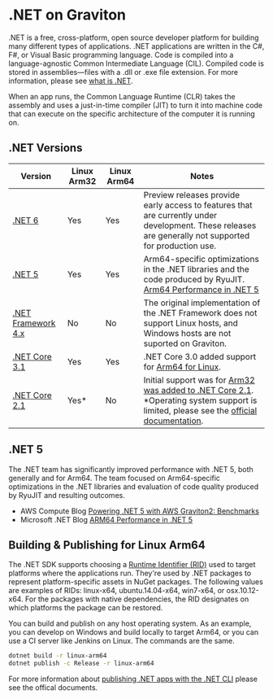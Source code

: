 # .NET on Graviton

.NET is a free, cross-platform, open source developer platform for building many different types of applications. .NET applications are written in the C#, F#, or Visual Basic programming language. Code is compiled into a language-agnostic Common Intermediate Language (CIL). Compiled code is stored in assemblies—files with a .dll or .exe file extension. For more information, please see [what is .NET](https://dotnet.microsoft.com/learn/dotnet/what-is-dotnet).

When an app runs, the Common Language Runtime (CLR) takes the assembly and uses a just-in-time compiler (JIT) to turn it into machine code that can execute on the specific architecture of the computer it is running on. 

## .NET Versions

Version            | Linux Arm32   | Linux Arm64   | Notes
------------------|-----------|-----------|-------------
[.NET 6](https://dotnet.microsoft.com/download/dotnet/6.0) | Yes | Yes |  Preview releases provide early access to features that are currently under development. These releases are generally not supported for production use.
[.NET 5](https://dotnet.microsoft.com/download/dotnet/5.0) | Yes | Yes | Arm64-specific optimizations in the .NET libraries and the code produced by RyuJIT. [Arm64 Performance in .NET 5](https://devblogs.microsoft.com/dotnet/arm64-performance-in-net-5/) 
[.NET Framework 4.x](https://dotnet.microsoft.com/learn/dotnet/what-is-dotnet-framework) | No | No | The original implementation of the .NET Framework does not support Linux hosts, and Windows hosts are not suported on Graviton. 
[.NET Core 3.1](https://dotnet.microsoft.com/download/dotnet/3.1) | Yes | Yes | .NET Core 3.0 added support for [Arm64 for Linux](https://docs.microsoft.com/en-us/dotnet/core/whats-new/dotnet-core-3-0#linux-improvements). 
[.NET Core 2.1](https://dotnet.microsoft.com/download/dotnet/2.1) | Yes* | No | Initial support was for [Arm32 was added to .NET Core 2.1](https://github.com/dotnet/announcements/issues/82). *Operating system support is limited, please see the [official documentation](https://github.com/dotnet/core/blob/main/release-notes/2.1/2.1-supported-os.md).


## .NET 5
The .NET team has significantly improved performance with .NET 5, both generally and for Arm64. The team focused on Arm64-specific optimizations in the .NET libraries and evaluation of code quality produced by RyuJIT and resulting outcomes.

 * AWS Compute Blog [Powering .NET 5 with AWS Graviton2: Benchmarks](https://aws.amazon.com/blogs/compute/powering-net-5-with-aws-graviton2-benchmark-results/) 
 * Microsoft .NET Blog [ARM64 Performance in .NET 5](https://devblogs.microsoft.com/dotnet/arm64-performance-in-net-5/)


## Building & Publishing for Linux Arm64
The .NET SDK supports choosing a [Runtime Identifier (RID)](https://docs.microsoft.com/en-us/dotnet/core/rid-catalog) used to target platforms where the applications run. They're used by .NET packages to represent platform-specific assets in NuGet packages. The following values are examples of RIDs: linux-x64, ubuntu.14.04-x64, win7-x64, or osx.10.12-x64. For the packages with native dependencies, the RID designates on which platforms the package can be restored.

You can build and publish on any host operating system. As an example, you can develop on Windows and build locally to target Arm64, or you can use a CI server like Jenkins on Linux. The commands are the same.

```bash
dotnet build -r linux-arm64
dotnet publish -c Release -r linux-arm64
```

For more information about [publishing .NET apps with the .NET CLI](https://docs.microsoft.com/en-us/dotnet/core/deploying/deploy-with-cli) please see the offical documents.



